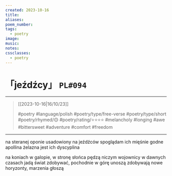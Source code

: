 ```yaml
---
created: 2023-10-16
title:
aliases:
poem_number:
tags:
  - poetry
image:
music:
notes:
cssclasses:
  - poetry
---
```

# 「jeźdźcy」 `PL#094`

---

> [[2023-10-16|16/10/23]]
> 
> #poetry 
> #language/polish 
> #poetry/type/free-verse #poetry/type/short 
> #poetry/rhymed/🟡 
> #poetry/rating/⭐⭐⭐⭐ 
> #melancholy #longing #awe #bittersweet #adventure #comfort #freedom 

---

na steranej oponie usadowiony
na jeźdźców spoglądam
ich mięśnie godne apollina
żelazna jest ich dyscyplina

na koniach w galopie, w stronę słońca pędzą
niczym wojownicy w dawnych czasach
jadą świat zdobywać, pochodnie w górę unoszą
zdobywają nowe horyzonty, marzenia głoszą